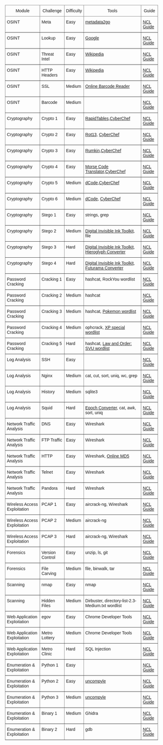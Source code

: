 <style type="text/css">
.tg  {border-collapse:collapse;border-spacing:0;}
.tg td{border-color:black;border-style:solid;border-width:1px;font-family:Arial, sans-serif;font-size:14px;
  overflow:hidden;padding:10px 5px;word-break:normal;}
.tg th{border-color:black;border-style:solid;border-width:1px;font-family:Arial, sans-serif;font-size:14px;
  font-weight:normal;overflow:hidden;padding:10px 5px;word-break:normal;}
.tg .tg-c3ow{border-color:inherit;text-align:center;vertical-align:top}
.tg .tg-0pky{border-color:inherit;text-align:left;vertical-align:top}
</style>
<table class="tg">
<thead>
  <tr>
    <th class="tg-c3ow">Module</th>
    <th class="tg-c3ow">Challenge</th>
    <th class="tg-c3ow">Difficulty</th>
    <th class="tg-c3ow">Tools</th>
    <th class="tg-c3ow">Guide</th>
  </tr>
</thead>
<tbody>
  <tr>
    <td class="tg-0pky">OSINT</td>
    <td class="tg-0pky">Meta</td>
    <td class="tg-0pky">Easy</td>
    <td class="tg-0pky"><a href="http://metadata2go.com/" target="_blank" rel="noopener noreferrer">metadata2go</a></td>
    <td class="tg-0pky"><a href="https://trove.cyberskyline.com/fccca3812b1a47528f8ab55e1dd7b894">NCL Guide</a></td>
  </tr>
  <tr>
    <td class="tg-0pky">OSINT</td>
    <td class="tg-0pky">Lookup</td>
    <td class="tg-0pky">Easy</td>
    <td class="tg-0pky"><a href="https://www.google.com/" target="_blank" rel="noopener noreferrer">Google</a></td>
    <td class="tg-0pky"><a href="https://trove.cyberskyline.com/beb4674c3c12483bbb9423711690764d">NCL Guide</a></td>
  </tr>
  <tr>
    <td class="tg-0pky">OSINT</td>
    <td class="tg-0pky">Threat Intel</td>
    <td class="tg-0pky">Easy</td>
    <td class="tg-0pky"><a href="https://www.wikipedia.org/" target="_blank" rel="noopener noreferrer">Wikipedia</a></td>
    <td class="tg-0pky"><a href="https://trove.cyberskyline.com/9ed371a52eed4a81a05df34587074326">NCL Guide</a></td>
  </tr>
  <tr>
    <td class="tg-0pky">OSINT</td>
    <td class="tg-0pky">HTTP Headers</td>
    <td class="tg-0pky">Easy</td>
    <td class="tg-0pky"><a href="https://www.wikipedia.org/" target="_blank" rel="noopener noreferrer">Wikipedia</a></td>
    <td class="tg-0pky"><a href="https://trove.cyberskyline.com/0d6e926b2e5b402bacdd6b62cb48e342">NCL Guide</a></td>
  </tr>
  <tr>
    <td class="tg-0pky">OSINT</td>
    <td class="tg-0pky">SSL</td>
    <td class="tg-0pky">Medium</td>
    <td class="tg-0pky"><a href="https://online-barcode-reader.inliteresearch.com/" target="_blank" rel="noopener noreferrer">Online Barcode Reader</a></td>
    <td class="tg-0pky"><a href="https://trove.cyberskyline.com/8835d44ab9914ab98e25c6b2b5999abf">NCL Guide</a></td>
  </tr>
  <tr>
    <td class="tg-0pky">OSINT</td>
    <td class="tg-0pky">Barcode</td>
    <td class="tg-0pky">Medium</td>
    <td class="tg-0pky"></td>
    <td class="tg-0pky"><a href="https://trove.cyberskyline.com/d695b934ae954d30b237eb4e1d81a946">NCL Guide</a></td>
  </tr>
  <tr>
    <td class="tg-0pky">Cryptography</td>
    <td class="tg-0pky">Crypto 1</td>
    <td class="tg-0pky">Easy</td>
    <td class="tg-0pky"><a href="https://www.rapidtables.com/convert/number/hex-to-ascii.html" target="_blank" rel="noopener noreferrer">RapidTables</a>,<a href="https://cyberchef.cyberskyline.com/#recipe=From_Hex('Auto'),%20https://www.base64decode.org/,%20https://www.binaryhexconverter.com/binary-to-ascii-text-converter" target="_blank" rel="noopener noreferrer">CyberChef</a></td>
    <td class="tg-0pky"><a href="https://trove.cyberskyline.com/8964d7b06a234684abffade642838140">NCL Guide</a></td>
  </tr>
  <tr>
    <td class="tg-0pky">Cryptography</td>
    <td class="tg-0pky">Crypto 2</td>
    <td class="tg-0pky">Easy</td>
    <td class="tg-0pky"><a href="https://rot13.com/" target="_blank" rel="noopener noreferrer">Rot13</a>, <a href="https://cyberchef.cyberskyline.com/#recipe=ROT13(true,true,false,13)" target="_blank" rel="noopener noreferrer">CyberChef</a></td>
    <td class="tg-0pky"><a href="https://trove.cyberskyline.com/645f2b9059b04943bfa2c28b02667df5">NCL Guide</a></td>
  </tr>
  <tr>
    <td class="tg-0pky">Cryptography</td>
    <td class="tg-0pky">Crypto 3</td>
    <td class="tg-0pky">Easy</td>
    <td class="tg-0pky"><a href="https://rumkin.com/tools/cipher/atbash/" target="_blank" rel="noopener noreferrer">Rumkin</a>,<a href="https://cyberchef.cyberskyline.com/#recipe=Atbash_Cipher()" target="_blank" rel="noopener noreferrer">CyberChef</a></td>
    <td class="tg-0pky"><a href="https://trove.cyberskyline.com/7fa9781f241c4be49bf0cca9eadc2409">NCL Guide</a></td>
  </tr>
  <tr>
    <td class="tg-0pky">Cryptography</td>
    <td class="tg-0pky">Crypto 4</td>
    <td class="tg-0pky">Easy</td>
    <td class="tg-0pky"><a href="https://morsecode.world/international/translator.html" target="_blank" rel="noopener noreferrer">Morse Code Translator</a>,<a href="https://cyberchef.cyberskyline.com/#recipe=From_Morse_Code('Space','Forward%20slash')" target="_blank" rel="noopener noreferrer">CyberChef</a></td>
    <td class="tg-0pky"><a href="https://trove.cyberskyline.com/346b7cdf8ae246c9b1ce41971d3e1b31">NCL Guide</a></td>
  </tr>
  <tr>
    <td class="tg-0pky">Cryptography</td>
    <td class="tg-0pky">Crypto 5</td>
    <td class="tg-0pky">Medium</td>
    <td class="tg-0pky"><a href="https://www.dcode.fr/rail-fence-cipher" target="_blank" rel="noopener noreferrer">dCode</a>,<a href="https://cyberchef.cyberskyline.com/#recipe=Rail_Fence_Cipher_Decode(3,0)" target="_blank" rel="noopener noreferrer">CyberChef</a></td>
    <td class="tg-0pky"><a href="https://trove.cyberskyline.com/125ced3a43004eef8e467fbc0fbcaa03">NCL Guide</a></td>
  </tr>
  <tr>
    <td class="tg-0pky">Cryptography</td>
    <td class="tg-0pky">Crypto 6</td>
    <td class="tg-0pky">Medium</td>
    <td class="tg-0pky"><a href="https://www.dcode.fr/rail-fence-cipher" target="_blank" rel="noopener noreferrer">dCode</a>, <a href="https://cyberchef.cyberskyline.com/#recipe=Rail_Fence_Cipher_Decode(3,0)" target="_blank" rel="noopener noreferrer">CyberChef</a></td>
    <td class="tg-0pky"><a href="https://trove.cyberskyline.com/c6c704add2e84e6ea6ddad7f2d7668d1">NCL Guide</a></td>
  </tr>
  <tr>
    <td class="tg-0pky">Cryptography</td>
    <td class="tg-0pky">Stego 1</td>
    <td class="tg-0pky">Easy</td>
    <td class="tg-0pky">strings, grep</td>
    <td class="tg-0pky"><a href="https://trove.cyberskyline.com/733a58d8135847bbb08a4a6aacaeb96a">NCL Guide</a></td>
  </tr>
  <tr>
    <td class="tg-0pky">Cryptography</td>
    <td class="tg-0pky">Stego 2</td>
    <td class="tg-0pky">Medium</td>
    <td class="tg-0pky"><a href="https://diit.sourceforge.net/" target="_blank" rel="noopener noreferrer">Digital Invisible Ink Toolkit</a>, file</td>
    <td class="tg-0pky"><a href="https://trove.cyberskyline.com/5133730a17214be3831588652a5ce777">NCL Guide</a></td>
  </tr>
  <tr>
    <td class="tg-0pky">Cryptography</td>
    <td class="tg-0pky">Stego 3</td>
    <td class="tg-0pky">Hard</td>
    <td class="tg-0pky"><a href="https://diit.sourceforge.net/" target="_blank" rel="noopener noreferrer">Digital Invisible Ink Toolkit</a>, <a href="http://discoveringegypt.com/egyptian-hieroglyphic-writing/hieroglyphic-typewriter/" target="_blank" rel="noopener noreferrer">Hieroglyph Converter</a></td>
    <td class="tg-0pky"><a href="https://trove.cyberskyline.com/455a54f0eb444fe399c9b4966a25f1d0">NCL Guide</a></td>
  </tr>
  <tr>
    <td class="tg-0pky">Cryptography</td>
    <td class="tg-0pky">Stego 4</td>
    <td class="tg-0pky">Hard</td>
    <td class="tg-0pky"><a href="https://diit.sourceforge.net/" target="_blank" rel="noopener noreferrer">Digital Invisible Ink Toolkit</a>, <a href="https://www.gotfuturama.com/Interactive/AlienCodec/" target="_blank" rel="noopener noreferrer">Futurama Converter</a></td>
    <td class="tg-0pky"><a href="https://trove.cyberskyline.com/38ce8b2db6a24bb49615382e2a252085">NCL Guide</a></td>
  </tr>
  <tr>
    <td class="tg-0pky">Password Cracking</td>
    <td class="tg-0pky">Cracking 1</td>
    <td class="tg-0pky">Easy</td>
    <td class="tg-0pky">hashcat, RockYou wordlist</td>
    <td class="tg-0pky"><a href="https://trove.cyberskyline.com/aecdcc78aa70413aae7ea09a1b4300d4">NCL Guide</a></td>
  </tr>
  <tr>
    <td class="tg-0pky">Password Cracking</td>
    <td class="tg-0pky">Cracking 2</td>
    <td class="tg-0pky">Medium</td>
    <td class="tg-0pky">hashcat</td>
    <td class="tg-0pky"><a href="https://trove.cyberskyline.com/d0a758e85b894a67af88b47cec3316b7">NCL Guide</a></td>
  </tr>
  <tr>
    <td class="tg-0pky">Password Cracking</td>
    <td class="tg-0pky">Cracking 3</td>
    <td class="tg-0pky">Medium</td>
    <td class="tg-0pky">hashcat, <a href="http://pokemon.wikia.com/wiki/List_of_Pok%C3%A9mon" target="_blank" rel="noopener noreferrer">Pokemon wordlist</a></td>
    <td class="tg-0pky"><a href="https://trove.cyberskyline.com/0922f61022ef487ca73cc770369360e6">NCL Guide</a></td>
  </tr>
  <tr>
    <td class="tg-0pky">Password Cracking</td>
    <td class="tg-0pky">Cracking 4</td>
    <td class="tg-0pky">Medium</td>
    <td class="tg-0pky">ophcrack, <a href="http://%3Cpre%3Eophcrack%3C/pre%3E.sourceforge.net/tables.php" target="_blank" rel="noopener noreferrer">XP special wordlist</a></td>
    <td class="tg-0pky"><a href="https://trove.cyberskyline.com/3f7c50f299f34ae896cc1d4955be2567">NCL Guide</a></td>
  </tr>
  <tr>
    <td class="tg-0pky">Password Cracking</td>
    <td class="tg-0pky">Cracking 5</td>
    <td class="tg-0pky">Hard</td>
    <td class="tg-0pky">hashcat, <a href="https://en.wikipedia.org/wiki/List_of_Law_%26_Order:_Special_Victims_Unit_episodes" target="_blank" rel="noopener noreferrer">Law and Order: SVU wordlist</a></td>
    <td class="tg-0pky"><a href="https://trove.cyberskyline.com/10cf2420aa574f5fa4fe17c37a28fb64">NCL Guide</a></td>
  </tr>
  <tr>
    <td class="tg-0pky">Log Analysis</td>
    <td class="tg-0pky">SSH</td>
    <td class="tg-0pky">Easy</td>
    <td class="tg-0pky"></td>
    <td class="tg-0pky"><a href="https://trove.cyberskyline.com/5213e481daa544fb94001cd51096edbb">NCL Guide</a></td>
  </tr>
  <tr>
    <td class="tg-0pky">Log Analysis</td>
    <td class="tg-0pky">Nginx</td>
    <td class="tg-0pky">Medium</td>
    <td class="tg-0pky">cat, cut, sort, uniq, wc, grep</td>
    <td class="tg-0pky"><a href="https://trove.cyberskyline.com/7884f0c64e8b46cea64332a77b5ef56e">NCL Guide</a></td>
  </tr>
  <tr>
    <td class="tg-0pky">Log Analysis</td>
    <td class="tg-0pky">History</td>
    <td class="tg-0pky">Medium</td>
    <td class="tg-0pky">sqlite3</td>
    <td class="tg-0pky"><a href="https://trove.cyberskyline.com/038f8feecbf4489a9ee68d8c2131b49c">NCL Guide</a></td>
  </tr>
  <tr>
    <td class="tg-0pky">Log Analysis</td>
    <td class="tg-0pky">Squid</td>
    <td class="tg-0pky">Hard</td>
    <td class="tg-0pky"><a href="https://www.epochconverter.com/" target="_blank" rel="noopener noreferrer">Epoch Converter</a>, cat, awk, sort, uniq</td>
    <td class="tg-0pky"><a href="https://trove.cyberskyline.com/b2ca66f2ed8747139b26ba3539e6b4f7">NCL Guide</a></td>
  </tr>
  <tr>
    <td class="tg-0pky">Network Traffic Analysis</td>
    <td class="tg-0pky">DNS</td>
    <td class="tg-0pky">Easy</td>
    <td class="tg-0pky">Wireshark</td>
    <td class="tg-0pky"><a href="https://trove.cyberskyline.com/9afdec615a5b4e0a8dd13a8cc679f6aa">NCL Guide</a></td>
  </tr>
  <tr>
    <td class="tg-0pky">Network Traffic Analysis</td>
    <td class="tg-0pky">FTP Traffic</td>
    <td class="tg-0pky">Easy</td>
    <td class="tg-0pky">Wireshark</td>
    <td class="tg-0pky"><a href="https://trove.cyberskyline.com/da643ef1fbdf44c399de12d273d281b6">NCL Guide</a></td>
  </tr>
  <tr>
    <td class="tg-0pky">Network Traffic Analysis</td>
    <td class="tg-0pky">HTTP</td>
    <td class="tg-0pky">Easy</td>
    <td class="tg-0pky">Wireshark, <a href="http://onlinemd5.com/" target="_blank" rel="noopener noreferrer">Online MD5</a></td>
    <td class="tg-0pky"><a href="https://trove.cyberskyline.com/0ba6be5f984945ce89cbe56c273b2e38">NCL Guide</a></td>
  </tr>
  <tr>
    <td class="tg-0pky">Network Traffic Analysis</td>
    <td class="tg-0pky">Telnet</td>
    <td class="tg-0pky">Easy</td>
    <td class="tg-0pky">Wireshark</td>
    <td class="tg-0pky"><a href="https://trove.cyberskyline.com/c5378ffe4d3249219638848679fe95d6">NCL Guide</a></td>
  </tr>
  <tr>
    <td class="tg-0pky">Network Traffic Analysis</td>
    <td class="tg-0pky">Pandora</td>
    <td class="tg-0pky">Hard</td>
    <td class="tg-0pky">Wireshark</td>
    <td class="tg-0pky"><a href="https://trove.cyberskyline.com/3c506db7881a4e48899380cc08e8c0a9">NCL Guide</a></td>
  </tr>
  <tr>
    <td class="tg-0pky">Wireless Access Exploitation</td>
    <td class="tg-0pky">PCAP 1</td>
    <td class="tg-0pky">Easy</td>
    <td class="tg-0pky">aircrack-ng, Wireshark</td>
    <td class="tg-0pky"><a href="https://trove.cyberskyline.com/288b1672a3824de0b3cd6386057b348b">NCL Guide</a></td>
  </tr>
  <tr>
    <td class="tg-0pky">Wireless Access Exploitation</td>
    <td class="tg-0pky">PCAP 2</td>
    <td class="tg-0pky">Medium</td>
    <td class="tg-0pky">aircrack-ng</td>
    <td class="tg-0pky"><a href="https://trove.cyberskyline.com/ca95b65b466c4d3fa3f6b9eb37338b15">NCL Guide</a></td>
  </tr>
  <tr>
    <td class="tg-0pky">Wireless Access Exploitation</td>
    <td class="tg-0pky">PCAP 3</td>
    <td class="tg-0pky">Hard</td>
    <td class="tg-0pky">aircrack-ng, Wireshark</td>
    <td class="tg-0pky"><a href="https://trove.cyberskyline.com/5c795a418e19432ca84093f469c0d25e">NCL Guide</a></td>
  </tr>
  <tr>
    <td class="tg-0pky">Forensics</td>
    <td class="tg-0pky">Version Control</td>
    <td class="tg-0pky">Easy</td>
    <td class="tg-0pky">unzip, ls, git</td>
    <td class="tg-0pky"><a href="https://trove.cyberskyline.com/1823d37a029f490abf5e4b45d499c3ab">NCL Guide</a></td>
  </tr>
  <tr>
    <td class="tg-0pky">Forensics</td>
    <td class="tg-0pky">File Carving</td>
    <td class="tg-0pky">Medium</td>
    <td class="tg-0pky">file, binwalk, tar</td>
    <td class="tg-0pky"><a href="https://trove.cyberskyline.com/ff55c18374c84109b32b95252309185d">NCL Guide</a></td>
  </tr>
  <tr>
    <td class="tg-0pky">Scanning</td>
    <td class="tg-0pky">nmap</td>
    <td class="tg-0pky">Easy</td>
    <td class="tg-0pky">nmap</td>
    <td class="tg-0pky"><a href="https://trove.cyberskyline.com/a92ccb5089604e069f30e7436394efb3">NCL Guide</a></td>
  </tr>
  <tr>
    <td class="tg-0pky">Scanning</td>
    <td class="tg-0pky">Hidden Files</td>
    <td class="tg-0pky">Medium</td>
    <td class="tg-0pky">Dirbuster, directory-list-2.3-Medium.txt wordlist</td>
    <td class="tg-0pky"><a href="https://trove.cyberskyline.com/a21499fe430a4441aac2b1033a328801">NCL Guide</a></td>
  </tr>
  <tr>
    <td class="tg-0pky">Web Application Exploitation</td>
    <td class="tg-0pky">egov</td>
    <td class="tg-0pky">Easy</td>
    <td class="tg-0pky">Chrome Developer Tools</td>
    <td class="tg-0pky"><a href="https://trove.cyberskyline.com/5d8c2d17ae764fbfaec7ed100dd27cf0">NCL Guide</a></td>
  </tr>
  <tr>
    <td class="tg-0pky">Web Application Exploitation</td>
    <td class="tg-0pky">Metro Lottery</td>
    <td class="tg-0pky">Medium</td>
    <td class="tg-0pky">Chrome Developer Tools</td>
    <td class="tg-0pky"><a href="https://trove.cyberskyline.com/09d1f6e7653b460a830d7df6f7da891e">NCL Guide</a></td>
  </tr>
  <tr>
    <td class="tg-0pky">Web Application Exploitation</td>
    <td class="tg-0pky">Metro Clinic</td>
    <td class="tg-0pky">Hard</td>
    <td class="tg-0pky">SQL Injection</td>
    <td class="tg-0pky"><a href="https://trove.cyberskyline.com/bfe58f5fd2a84e2188bc54a2fe1ec0fb">NCL Guide</a></td>
  </tr>
  <tr>
    <td class="tg-0pky">Enumeration &amp; Exploitation</td>
    <td class="tg-0pky">Python 1</td>
    <td class="tg-0pky">Easy</td>
    <td class="tg-0pky"></td>
    <td class="tg-0pky"><a href="https://trove.cyberskyline.com/1e888d07865649f18134ed9393a26f98">NCL Guide</a></td>
  </tr>
  <tr>
    <td class="tg-0pky">Enumeration &amp; Exploitation</td>
    <td class="tg-0pky">Python 2</td>
    <td class="tg-0pky">Easy</td>
    <td class="tg-0pky"><a href="https://github.com/Mysterie/uncompyle2" target="_blank" rel="noopener noreferrer">uncompyle</a></td>
    <td class="tg-0pky"><a href="https://trove.cyberskyline.com/7052375377a14cef89b922604799d4db">NCL Guide</a></td>
  </tr>
  <tr>
    <td class="tg-0pky">Enumeration &amp; Exploitation</td>
    <td class="tg-0pky">Python 3</td>
    <td class="tg-0pky">Medium</td>
    <td class="tg-0pky"><a href="https://github.com/Mysterie/uncompyle2" target="_blank" rel="noopener noreferrer">uncompyle</a></td>
    <td class="tg-0pky"><a href="https://trove.cyberskyline.com/83f8a7862dba4aa08bc4892ba175930a">NCL Guide</a></td>
  </tr>
  <tr>
    <td class="tg-0pky">Enumeration &amp; Exploitation</td>
    <td class="tg-0pky">Binary 1</td>
    <td class="tg-0pky">Medium</td>
    <td class="tg-0pky">Ghidra</td>
    <td class="tg-0pky"><a href="https://trove.cyberskyline.com/88baf3c7bf68469db6dd074d3d302825">NCL Guide</a></td>
  </tr>
  <tr>
    <td class="tg-0pky">Enumeration &amp; Exploitation</td>
    <td class="tg-0pky">Binary 2</td>
    <td class="tg-0pky">Hard</td>
    <td class="tg-0pky">gdb</td>
    <td class="tg-0pky"><a href="https://trove.cyberskyline.com/265341a9cbf2476c96a12a4b797a5dd7">NCL Guide</a></td>
  </tr>
</tbody>
</table>
